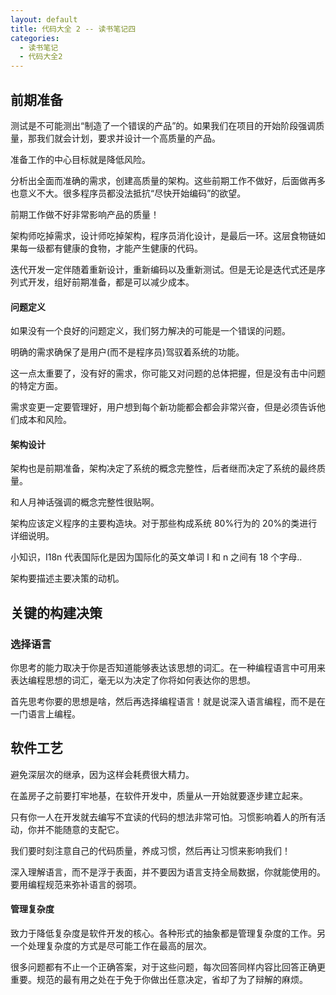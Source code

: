 ```yaml
---
layout: default
title: 代码大全 2 -- 读书笔记四
categories:
  - 读书笔记
  - 代码大全2
---
```


<a name="ne1gkt"></a>

## [](#ne1gkt)前期准备

测试是不可能测出“制造了一个错误的产品”的。如果我们在项目的开始阶段强调质量，那我们就会计划，要求并设计一个高质量的产品。

准备工作的中心目标就是降低风险。

分析出全面而准确的需求，创建高质量的架构。这些前期工作不做好，后面做再多也意义不大。很多程序员都没法抵抗“尽快开始编码”的欲望。

前期工作做不好非常影响产品的质量！

架构师吃掉需求，设计师吃掉架构，程序员消化设计，是最后一环。这层食物链如果每一级都有健康的食物，才能产生健康的代码。

迭代开发一定伴随着重新设计，重新编码以及重新测试。但是无论是迭代式还是序列式开发，组好前期准备，都是可以减少成本。

<a name="b3i6tf"></a>

#### [](#b3i6tf)问题定义

如果没有一个良好的问题定义，我们努力解决的可能是一个错误的问题。

明确的需求确保了是用户(而不是程序员)驾驭着系统的功能。

这一点太重要了，没有好的需求，你可能又对问题的总体把握，但是没有击中问题的特定方面。

需求变更一定要管理好，用户想到每个新功能都会都会非常兴奋，但是必须告诉他们成本和风险。

<a name="pdb6tf"></a>

#### [](#pdb6tf)架构设计

架构也是前期准备，架构决定了系统的概念完整性，后者继而决定了系统的最终质量。

和人月神话强调的概念完整性很贴啊。

架构应该定义程序的主要构造块。对于那些构成系统 80%行为的 20%的类进行详细说明。

小知识，I18n 代表国际化是因为国际化的英文单词 I 和 n 之间有 18 个字母..

架构要描述主要决策的动机。

<a name="bnwsxn"></a>

## [](#bnwsxn)关键的构建决策

<a name="2ghpem"></a>

### [](#2ghpem)选择语言

你思考的能力取决于你是否知道能够表达该思想的词汇。在一种编程语言中可用来表达编程思想的词汇，毫无以为决定了你将如何表达你的思想。

首先思考你要的思想是啥，然后再选择编程语言！就是说深入语言编程，而不是在一门语言上编程。

<a name="m9e1ur"></a>

## [](#m9e1ur)软件工艺

避免深层次的继承，因为这样会耗费很大精力。

在盖房子之前要打牢地基，在软件开发中，质量从一开始就要逐步建立起来。

只有你一人在开发就去编写不宜读的代码的想法非常可怕。习惯影响着人的所有活动，你并不能随意的支配它。

我们要时刻注意自己的代码质量，养成习惯，然后再让习惯来影响我们！

深入理解语言，而不是浮于表面，并不要因为语言支持全局数据，你就能使用的。要用编程规范来弥补语言的弱项。

<a name="fy2shq"></a>

#### [](#fy2shq)管理复杂度

致力于降低复杂度是软件开发的核心。各种形式的抽象都是管理复杂度的工作。另一个处理复杂度的方式是尽可能工作在最高的层次。

很多问题都有不止一个正确答案，对于这些问题，每次回答同样内容比回答正确更重要。规范的最有用之处在于免于你做出任意决定，省却了为了辩解的麻烦。
